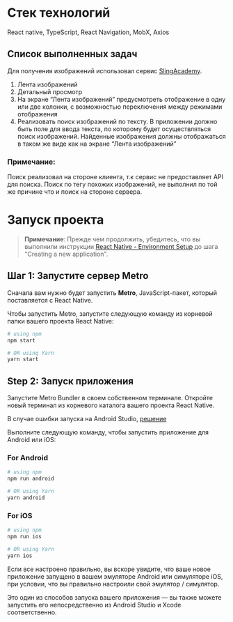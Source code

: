 # Стек технологий
React native, TypeScript, React Navigation, MobX, Axios

## Список выполненных задач

Для получения изображений использовал сервис [SlingAcademy](https://www.slingacademy.com/article/sample-photos-free-fake-rest-api-for-practice/).

1) Лента изображений
2) Детальный просмотр
3) На экране “Лента изображений” предусмотреть отображение в одну или две колонки, с возможностью переключения между режимами отображения
4) Реализовать поиск изображений по тексту. В приложении должно быть поле для ввода текста, по которому будет осуществляться поиск изображений. Найденные изображения должны отображаться в таком же виде как на экране “Лента изображений”

### Примечание:

Поиск реализовал на стороне клиента, т.к сервис не предоставляет API для поиска.
Поиск по тегу похожих изображений, не выполнил по той же причине что и поиск на стороне сервера.

# Запуск проекта

>**Примечание**: Прежде чем продолжить, убедитесь, что вы выполнили инструкции [React Native - Environment Setup](https://reactnative.dev/docs/environment-setup) до шага "Creating a new application".

## Шаг 1: Запустите сервер Metro

Сначала вам нужно будет запустить  **Metro**, JavaScript-пакет, который поставляется с React Native.

Чтобы запустить Metro, запустите следующую команду из корневой папки вашего проекта React Native:

```bash
# using npm
npm start

# OR using Yarn
yarn start
```

## Step 2: Запуск приложения

Запустите Metro Bundler в своем собственном терминале. Откройте новый терминал из корневого каталога вашего проекта React Native.

В случае ошибки запуска на Android Studio, [решение](https://stackoverflow.com/questions/32634352/react-native-android-build-failed-sdk-location-not-found)

Выполните следующую команду, чтобы запустить приложение для Android или iOS:

### For Android

```bash
# using npm
npm run android

# OR using Yarn
yarn android
```

### For iOS

```bash
# using npm
npm run ios

# OR using Yarn
yarn ios
```

Если все настроено правильно, вы вскоре увидите, что ваше новое приложение запущено в вашем эмуляторе Android или симуляторе iOS, при условии, что вы правильно настроили свой эмулятор / симулятор.

Это один из способов запуска вашего приложения — вы также можете запустить его непосредственно из Android Studio и Xcode соответственно.
